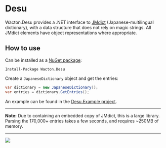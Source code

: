 # Desu
Wacton.Desu provides a .NET interface to [JMdict](http://www.edrdg.org/jmdict/j_jmdict.html) (Japanese-multilingual dictionary), with a data structure that does not rely on magic strings.  All JMdict elements have object representations where appropriate.

## How to use
Can be installed as a [NuGet package](https://www.nuget.org/packages/Wacton.Desu/):
```
Install-Package Wacton.Desu
```

Create a ```JapaneseDictionary``` object and get the entries:
```c#
var dictionary = new JapaneseDictionary();
var entries = dictionary.GetEntries();
```

An example can be found in the [Desu.Example project](https://github.com/waacton/Desu/tree/master/Desu.Example).

---

**Note:** Due to containing an embedded copy of JMdict, this is a large library.  Parsing the 170,000+ entries takes a few seconds, and requires ~250MB of memory.

---

![](https://raw.githubusercontent.com/waacton/Desu/master/Desu/Resources/Desu.png)
